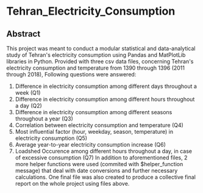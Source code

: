 # Tehran_Electricity_Consumption
## Abstract
This project was meant to conduct a modular statistical and data-analytical study of Tehran's electricity consumption using Pandas and MatPlotLib libraries in Python.
Provided with three csv data files, concerning Tehran's electricity consumption and temperature from 1390 through 1396 (2011 through 2018), Following questions were answered:
1. Difference in electricity consumption among different days throughout a week (Q1)
2. Difference in electricity consumption among different hours throughout a day (Q2)
3. Difference in electricity consumption among different seasons throughout a year (Q3)
4. Correlation between electricity consumption and temperature (Q4)
5. Most influential factor (hour, weekday, season, temperature) in electricity consumption (Q5)
6. Average year-to-year electricity consumption increase (Q6)
7. Loadshed Occurence among different hours throughout a day, in case of excessive consumption (Q7)
In addition to aforementioned files, 2 more helper functions were used (commited with $helper_function message) that deal with date conversions and further necessary calculations.
One final file was also created to produce a collective final report on the whole project using files above. 

